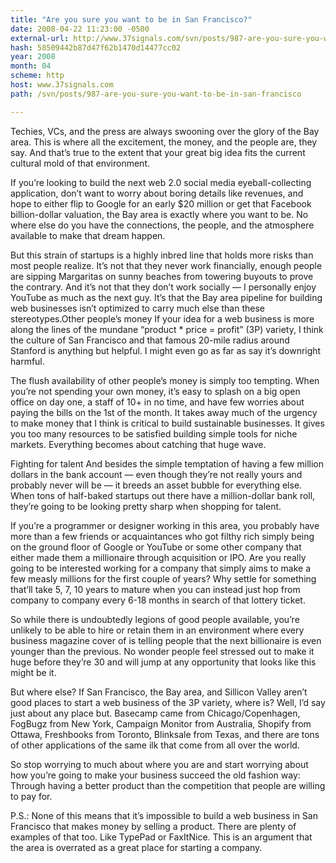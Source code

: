 ```yaml
---
title: "Are you sure you want to be in San Francisco?"
date: 2008-04-22 11:23:00 -0500
external-url: http://www.37signals.com/svn/posts/987-are-you-sure-you-want-to-be-in-san-francisco
hash: 58509442b87d47f62b1470d14477cc02
year: 2008
month: 04
scheme: http
host: www.37signals.com
path: /svn/posts/987-are-you-sure-you-want-to-be-in-san-francisco

---
```


Techies, VCs, and the press are always swooning over the glory of the Bay area. This is where all the excitement, the money, and the people are, they say. And that’s true to the extent that your great big idea fits the current cultural mold of that environment.



If you’re looking to build the next web 2.0 social media eyeball-collecting application, don’t want to worry about boring details like revenues, and hope to either flip to Google for an early $20 million or get that Facebook billion-dollar valuation, the Bay area is exactly where you want to be. No where else do you have the connections, the people, and the atmosphere available to make that dream happen.



But this strain of startups is a highly inbred line that holds more risks than most people realize. It’s not that they never work financially, enough people are sipping Margaritas on sunny beaches from towering buyouts to prove the contrary. And it’s not that they don’t work socially — I personally enjoy YouTube as much as the next guy. It’s that the Bay area pipeline for building web businesses isn’t optimized to carry much else than these stereotypes.Other people’s money
If your idea for a web business is more along the lines of the mundane “product * price = profit” (3P) variety, I think the culture of San Francisco and that famous 20-mile radius around Stanford is anything but helpful. I might even go as far as say it’s downright harmful.



The flush availability of other people’s money is simply too tempting. When you’re not spending your own money, it’s easy to splash on a big open office on day one, a staff of 10+ in no time, and have few worries about paying the bills on the 1st of the month. It takes away much of the urgency to make money that I think is critical to build sustainable businesses. It gives you too many resources to be satisfied building simple tools for niche markets. Everything becomes about catching that huge wave.



Fighting for talent
And besides the simple temptation of having a few million dollars in the bank account — even though they’re not really yours and probably never will be — it breeds an asset bubble for everything else. When tons of half-baked startups out there have a million-dollar bank roll, they’re going to be looking pretty sharp when shopping for talent.



If you’re a programmer or designer working in this area, you probably have more than a few friends or acquaintances who got filthy rich simply being on the ground floor of Google or YouTube or some other company that either made them a millionaire through acquisition or IPO. Are you really going to be interested working for a company that simply aims to make a few measly millions for the first couple of years? Why settle for something that’ll take 5, 7, 10 years to mature when you can instead just hop from company to company every 6-18 months in search of that lottery ticket.



So while there is undoubtedly legions of good people available, you’re unlikely to be able to hire or retain them in an environment where every business magazine cover of is telling people that the next billionaire is even younger than the previous. No wonder people feel stressed out to make it huge before they’re 30 and will jump at any opportunity that looks like this might be it.



But where else?
If San Francisco, the Bay area, and Sillicon Valley aren’t good places to start a web business of the 3P variety, where is? Well, I’d say just about any place but. Basecamp came from Chicago/Copenhagen, FogBugz from New York, Campaign Monitor from Australia, Shopify from Ottawa, Freshbooks from Toronto, Blinksale from Texas, and there are tons of other applications of the same ilk that come from all over the world.



So stop worrying to much about where you are and start worrying about how you’re going to make your business succeed the old fashion way: Through having a better product than the competition that people are willing to pay for.



P.S.: None of this means that it’s impossible to build a web business in San Francisco that makes money by selling a product. There are plenty of examples of that too. Like TypePad or FaxItNice. This is an argument that the area is overrated as a great place for starting a company.

  

